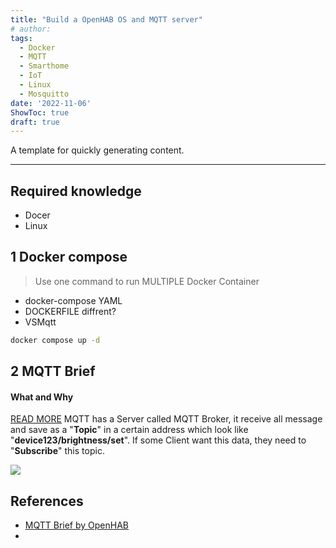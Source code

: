 ```yaml
---
title: "Build a OpenHAB OS and MQTT server"
# author: 
tags:
  - Docker
  - MQTT
  - Smarthome
  - IoT
  - Linux
  - Mosquitto
date: '2022-11-06'
ShowToc: true
draft: true
---
```

A template for quickly generating content.
<!--more-->

---

## Required knowledge
- Docer
- Linux

## 1 Docker compose

> Use one command to run MULTIPLE Docker Container

- docker-compose YAML
- DOCKERFILE diffrent?
- VSMqtt

```bash
docker compose up -d
```

## 2 MQTT Brief
#### What and Why
[READ MORE]()
MQTT has a Server called MQTT Broker, it receive all message and save as a "**Topic**" in a certain address which look like "**device123/brightness/set**". 
If some Client want this data, they need to "**Subscribe**" this topic.

![](Pasted%20image%2020221106234920.png)

## References
- [MQTT Brief by OpenHAB](https://www.openhab.org/addons/bindings/mqtt.generic/?#mqtt-things-and-channels-binding)
- 